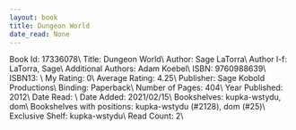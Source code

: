 ```yaml
---
layout: book
title: Dungeon World
date_read: None
---
```


Book Id: 17336078\ 
Title: Dungeon World\ 
Author: Sage LaTorra\ 
Author l-f: LaTorra, Sage\ 
Additional Authors: Adam Koebel\ 
ISBN: 9760988639\ 
ISBN13: \ 
My Rating: 0\ 
Average Rating: 4.25\ 
Publisher: Sage Kobold Productions\ 
Binding: Paperback\ 
Number of Pages: 404\ 
Year Published: 2012\ 
Date Read: \ 
Date Added: 2021/02/15\ 
Bookshelves: kupka-wstydu, dom\ 
Bookshelves with positions: kupka-wstydu (#2128), dom (#25)\ 
Exclusive Shelf: kupka-wstydu\ 
Read Count: 2\ 

